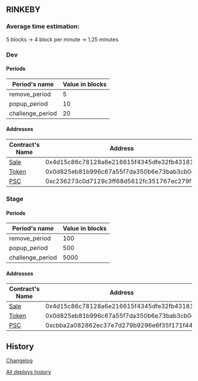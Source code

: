 ## RINKEBY

### Average time estimation:

5 blocks -> 4 block per minute -> 1,25 minutes

### Dev

#### Periods

|Period's name|Value in blocks|
|-|-|
|remove_period|5|
|popup_period|10|
|challenge_period|20|

#### Addresses

|Contract's Name|Address|
|-|-|
|[Sale](https://rinkeby.etherscan.io/address/0x4d15c86c78128a6e216615f4345dfe32fb43181d)|0x4d15c86c78128a6e216615f4345dfe32fb43181d|
|[Token](https://rinkeby.etherscan.io/token/0x0d825eb81b996c67a55f7da350b6e73bab3cb0ec)|0x0d825eb81b996c67a55f7da350b6e73bab3cb0ec|
|[PSC](https://rinkeby.etherscan.io/address/0xc236273c0d7129c3ff68d5612fc351767ec279f0)|0xc236273c0d7129c3ff68d5612fc351767ec279f0|

### Stage

#### Periods

|Period's name|Value in blocks|
|-|-|
|remove_period|100|
|popup_period|500|
|challenge_period|5000|

#### Addresses

|Contract's Name|Address|
|-|-|
|[Sale](https://rinkeby.etherscan.io/address/0x4d15c86c78128a6e216615f4345dfe32fb43181d)|0x4d15c86c78128a6e216615f4345dfe32fb43181d|
|[Token](https://rinkeby.etherscan.io/token/0x0d825eb81b996c67a55f7da350b6e73bab3cb0ec)|0x0d825eb81b996c67a55f7da350b6e73bab3cb0ec|
|[PSC](https://rinkeby.etherscan.io/address/0xcbba2a082862ec37e7d279b9296e6f35f171f44b)|0xcbba2a082862ec37e7d279b9296e6f35f171f44b|

## History

[Changelog](CHANGELOG.md)

[All deploys history](https://ropsten.etherscan.io/address/0xa5020d791fb405bd2d516a2c0824e5bac0f764b8)
